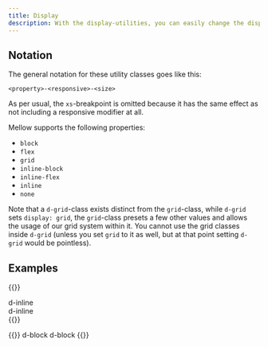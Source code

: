 ```yaml
---
title: Display
description: With the display-utilities, you can easily change the display behavior of an element, with responsive variants included.
---
```


## Notation
The general notation for these utility classes goes like this:

`<property>-<responsive>-<size>`

As per usual, the `xs`-breakpoint is omitted because it has the same effect as not including a responsive modifier at all.

Mellow supports the following properties:

* `block`
* `flex`
* `grid`
* `inline-block`
* `inline-flex`
* `inline`
* `none`

Note that a `d-grid`-class exists distinct from the `grid`-class, while `d-grid` sets `display: grid`, the `grid`-class presets a few other values and allows the usage of our grid system within it. You cannot use the grid classes inside `d-grid` (unless you set `grid` to it as well, but at that point setting `d-grid` would be pointless).

## Examples
{{<example>}}
<div class="d-inline bg-blue p-3 text-white">d-inline</div>
<div class="d-inline bg-red p-3 text-white">d-inline</div>
{{</example>}}

{{<example>}}
<span class="d-block bg-blue p-3 text-white">d-block</span>
<span class="d-block bg-red p-3 text-white">d-block</span>
{{</example>}}
